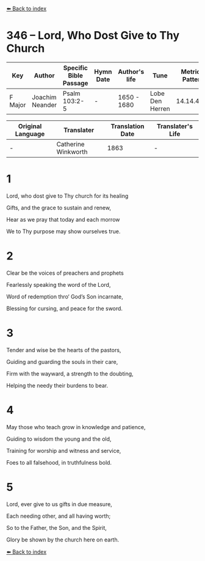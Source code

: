 [⬅️ Back to index](../README.md)

# 346 – Lord, Who Dost Give to Thy Church

Key | Author   | Specific Bible Passage     |Hymn Date |Author's life |Tune |Metrical Pattern   |Composer/Source                                                                                        
-- | --------- | ---------------------------|----------|--------------|-----|-------------------|-------------   
F Major  | Joachim Neander      | Psalm 103:2-5 | -  | 1650 - 1680 | Lobe Den Herren | 14.14.4.7.8 | Chorale Book for England, 1863 

Original Language | Translater | Translation Date   | Translater's Life     
----------------- | --------- | --------------------|-------------   
\-  | Catherine Winkworth      | 1863 | -  | 1827 - 1878 



# 1

Lord, who dost give to Thy church for its healing

Gifts, and the grace to sustain and renew,

Hear as we pray that today and each morrow

We to Thy purpose may show ourselves true.



# 2

Clear be the voices of preachers and prophets

Fearlessly speaking the word of the Lord,

Word of redemption thro‘ God’s Son incarnate,

Blessing for cursing, and peace for the sword.



# 3

Tender and wise be the hearts of the pastors,

Guiding and guarding the souls in their care,

Firm with the wayward, a strength to the doubting,

Helping the needy their burdens to bear.



# 4

May those who teach grow in knowledge and patience,

Guiding to wisdom the young and the old,

Training for worship and witness and service,

Foes to all falsehood, in truthfulness bold.



# 5

Lord, ever give to us gifts in due measure,

Each needing other, and all having worth;

So to the Father, the Son, and the Spirit,

Glory be shown by the church here on earth.

[⬅️ Back to index](../README.md)
